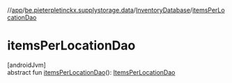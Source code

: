 //[app](../../../index.md)/[be.pieterpletinckx.supplystorage.data](../index.md)/[InventoryDatabase](index.md)/[itemsPerLocationDao](items-per-location-dao.md)

# itemsPerLocationDao

[androidJvm]\
abstract fun [itemsPerLocationDao](items-per-location-dao.md)(): [ItemsPerLocationDao](../../be.pieterpletinckx.supplystorage.data.itemPerLocation/-items-per-location-dao/index.md)
